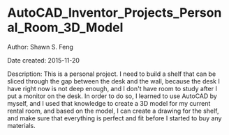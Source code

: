 # AutoCAD_Inventor_Projects_Personal_Room_3D_Model

Author: Shawn S. Feng

Date created: 2015-11-20

Description: This is a personal project. I need to build a shelf that can be sliced through the gap between the desk and the wall, because
the desk I have right now is not deep enough, and I don't have room to study after I put a monitor on the desk. 
In order to do so, I learned to use AutoCAD by myself, and I used that knowledge to create a 3D model for my current rental room, and
based on the model, I can create a drawing for the shelf, and make sure that everything is perfect and fit before I started to buy any 
materials. 

